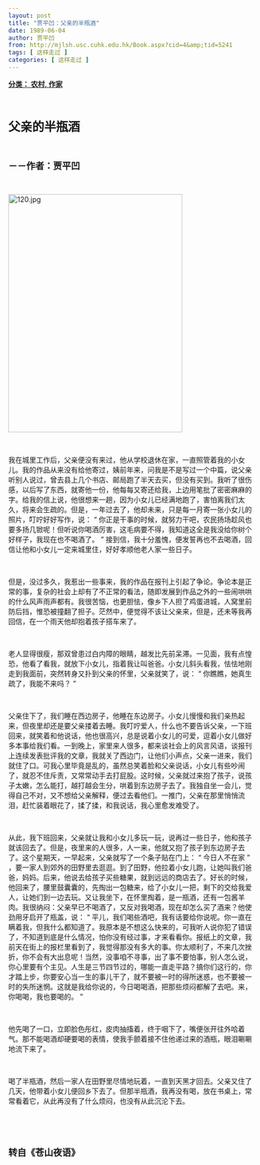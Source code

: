 ```yaml
---
layout: post
title: "贾平凹：父亲的半瓶酒"
date: 1989-06-04
author: 贾平凹
from: http://mjlsh.usc.cuhk.edu.hk/Book.aspx?cid=4&amp;tid=5241
tags: [ 这样走过 ]
categories: [ 这样走过 ]
---
```


<div style="margin: 15px 10px 10px 0px;">
<div>
<span id="ctl00_ContentPlaceHolder1_chapter1_SubjectLabel" style="font-weight:bold;text-decoration:underline;">
   分类： 农村, 作家
  </span>
</div>
<p class="p1">
<b>
<font size="5">
<span class="s1">
</span>
<br/>
</font>
</b>
</p>
<p class="p2">
<span class="s1">
<b>
<font size="5">
     父亲的半瓶酒
    </font>
</b>
</span>
</p>
<p class="p1">
<b>
<font size="4">
<span class="s1">
</span>
<br/>
</font>
</b>
</p>
<p class="p2">
<span class="s1">
<b>
<font size="4">
     －－作者：贾平凹
    </font>
</b>
</span>
</p>
<p class="p1">
<span class="s1">
</span>
<br/>
</p>
<p class="p3">
<span class="s1">
<img alt="120.jpg" border="0" height="479" src="http://mjlsh.usc.cuhk.edu.hk/medias/contents/5241/120.jpg" width="350"/>
</span>
</p>
<p class="p1">
<span class="s1">
</span>
<br/>
</p>
<p class="p2">
<span class="s1">
   我在城里工作后，父亲便没有来过，他从学校退休在家，一直照管着我的小女儿。我的作品从来没有给他寄过，姨前年来，问我是不是写过一个中篇，说父亲听别人说过，曾去县上几个书店、邮局跑了半天去买，但没有买到。我听了很伤感，以后写了东西，就寄他一份，他每每又寄还给我，上边用笔批了密密麻麻的字。给我的信上说，他很想来一趟，因为小女儿已经满地跑了，害怕离我们太久，将来会生疏的。但是，一年过去了，他却未来，只是每一月寄一张小女儿的照片，叮咛好好写作，说：
  </span>
<span class="s2">
   “
  </span>
<span class="s1">
   你正是干事的时候，就努力干吧，农民扬场趁风也要多扬几锨呢！但听说你喝酒厉害，这毛病要不得，我知道这全是我没给你树个好样子，我现在也不喝酒了。
  </span>
<span class="s2">
   ”
  </span>
<span class="s1">
   接到信，我十分羞愧，便发誓再也不去喝酒，回信让他和小女儿一定来城里住，好好孝顺他老人家一些日子。
  </span>
</p>
<p class="p1">
<span class="s1">
</span>
<br/>
</p>
<p class="p2">
<span class="s1">
   但是，没过多久，我惹出一些事来，我的作品在报刊上引起了争论。争论本是正常的事，复杂的社会上却有了不正常的看法，随即发展到作品之外的一些闹哄哄的什么风声雨声都有。我很苦恼，也更胆怯，像乡下人担了鸡蛋进城，人窝里前防后挡，惟恐被撞翻了担子。茫然中，便觉得不该让父亲来，但是，还未等我再回信，在一个雨天他却抱着孩子搭车来了。
  </span>
</p>
<p class="p1">
<span class="s1">
</span>
<br/>
</p>
<p class="p2">
<span class="s1">
   老人显得很瘦，那双曾患过白内障的眼睛，越发比先前呆滞。一见面，我有点惶恐，他看了看我，就放下小女儿，指着我让叫爸爸。小女儿斜头看我，怯怯地刚走到我面前，突然转身又扑到父亲的怀里，父亲就笑了，说：
  </span>
<span class="s2">
   “
  </span>
<span class="s1">
   你瞧瞧，她真生疏了，我能不来吗？
  </span>
<span class="s2">
   ”
  </span>
</p>
<p class="p1">
<span class="s1">
</span>
<br/>
</p>
<p class="p2">
<span class="s1">
   父亲住下了，我们睡在西边房子，他睡在东边房子。小女儿慢慢和我们亲热起来，但夜里却还是要父亲搂着去睡。我叮咛爱人，什么也不要告诉父亲，一下班回来，就笑着和他说话，他也很高兴，总是说着小女儿的可爱，逗着小女儿做好多本事给我们看。一到晚上，家里来人很多，都来谈社会上的风言风语，谈报刊上连续发表批评我的文章，我就关了西边门，让他们小声点，父亲一进来，我们就住了口。可我心里毕竟是乱的，虽然总笑着脸和父亲说话，小女儿有些吵闹了，就忍不住斥责，又常常动手去打屁股。这时候，父亲就过来抱了孩子，说孩子太嫩，怎么能打，越打越会生分，哄着到东边房子去了。我独自坐一会儿，觉得自己不对，又不想给父亲解释，便过去看他们。一推门，父亲在那里悄悄流泪，赶忙装着眼花了，揉了揉，和我说话，我心里愈发难受了。
  </span>
</p>
<p class="p1">
<span class="s1">
</span>
<br/>
</p>
<p class="p2">
<span class="s1">
   从此，我下班回来，父亲就让我和小女儿多玩一玩，说再过一些日子，他和孩子就该回去了。但是，夜里来的人很多，人一来，他就又抱了孩子到东边房子去了。这个星期天，一早起来，父亲就写了一个条子贴在门上：
  </span>
<span class="s2">
   “
  </span>
<span class="s1">
   今日人不在家
  </span>
<span class="s2">
   ”
  </span>
<span class="s1">
   ，要一家人到郊外的田野里去逛逛。到了田野，他拉着小女儿跑，让她叫我们爸爸，妈妈。后来，他说去给孩子买些糖果，就到远远的商店去了。好长的时候，他回来了，腰里鼓囊囊的，先掏出一包糖来，给了小女儿一把，剩下的交给我爱人，让她们到一边去玩。又让我坐下，在怀里掏着，是一瓶酒，还有一包酱羊肉。我很纳闷：父亲早已不喝酒了，又反对我喝酒，现在却怎么买了酒来？他使劲用牙启开了瓶盖，说：
  </span>
<span class="s2">
   “
  </span>
<span class="s1">
   平儿，我们喝些酒吧，我有话要给你说呢。你一直在瞒着我，但我什么都知道了。我原本是不想这么快来的，可我听人说你犯了错误了，不知道到底是什么情况，怕你没有经过事，才来看看你。报纸上的文章，我前天在街上的报栏里看到了，我觉得那没有多大的事。你太顺利了，不来几次挫折，你不会有大出息呢！当然，没事咱不寻事，出了事不要怕事，别人怎么说，你心里要有个主见。人生是三节四节过的，哪能一直走平路？搞你们这行的，你才踏上步，你要安心当一生的事儿干了，就不要被一时的得所迷惑，也不要被一时的失所迷惘。这就是我给你说的，今日喝喝酒，把那些烦闷都解了去吧。来，你喝喝，我也要喝的。
  </span>
<span class="s2">
   ”
  </span>
</p>
<p class="p1">
<span class="s1">
</span>
<br/>
</p>
<p class="p2">
<span class="s1">
   他先喝了一口，立即脸色彤红，皮肉抽搐着，终于咽下了，嘴便张开往外哈着气。那不能喝酒却硬要喝的表情，使我手颤着接不住他递过来的酒瓶，眼泪唰唰地流下来了。
  </span>
</p>
<p class="p1">
<span class="s1">
</span>
<br/>
</p>
<p class="p2">
<span class="s1">
   喝了半瓶酒，然后一家人在田野里尽情地玩着，一直到天黑才回去。父亲又住了几天，他带着小女儿便回乡下去了。但那半瓶酒，我再没有喝，放在书桌上，常常看着它，从此再没有了什么烦闷，也没有从此沉沦下去。
  </span>
</p>
<p class="p1">
<span class="s1">
</span>
<br/>
</p>
<p class="p1">
<b>
<font size="4">
<span class="s1">
</span>
<br/>
</font>
</b>
</p>
<p class="p2">
<span class="s1">
<b>
<font size="4">
     转自《苍山夜语》
    </font>
</b>
</span>
</p>
</div>
